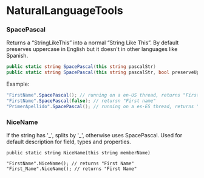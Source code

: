 # NaturalLanguageTools

### SpacePascal

Returns a “StringLikeThis” into a normal “String Like This”. By default
preserves uppercase in English but it doesn't in other languages like
Spanish.

```C#
public static string SpacePascal(this string pascalStr)
public static string SpacePascal(this string pascalStr, bool preserveUppercase)
```

Example: 
```C#
"FirstName".SpacePascal(); // running on a en-US thread, returns "First Name"
"FirstName".SpacePascal(false); // retursn "First name"
"PrimerApellido".SpacePascal(); // running on a es-ES thread, returns "Primer apellido"
```

### NiceName

If the string has '\_', splits by '\_', otherwise uses SpacePascal. Used
for default description for field, types and properties.

`
public static string NiceName(this string memberName)
`

`
"FirstName".NiceName(); // returns "First Name"
"First_Name".NiceName(); // returns "First Name"
`